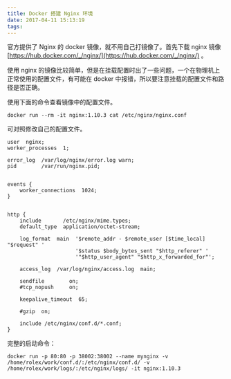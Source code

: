 ```yaml
---
title: Docker 搭建 Nginx 环境
date: 2017-04-11 15:13:19
tags:
---
```


官方提供了 Nginx 的 docker 镜像，就不用自己打镜像了。首先下载 nginx 镜像 [https://hub.docker.com/_/nginx/](https://hub.docker.com/_/nginx/) 。

使用 nginx 的镜像比较简单，但是在挂载配置时出了一些问题，一个在物理机上正常使用的配置文件，有可能在 docker 中报错，所以要注意挂载的配置文件和路径是否正确。

使用下面的命令查看镜像中的配置文件。

```shell
docker run --rm -it nginx:1.10.3 cat /etc/nginx/nginx.conf
```

可对照修改自己的配置文件。

```shell
user  nginx;
worker_processes  1;

error_log  /var/log/nginx/error.log warn;
pid        /var/run/nginx.pid;


events {
    worker_connections  1024;
}


http {
    include       /etc/nginx/mime.types;
    default_type  application/octet-stream;

    log_format  main  '$remote_addr - $remote_user [$time_local] "$request" '
                      '$status $body_bytes_sent "$http_referer" '
                      '"$http_user_agent" "$http_x_forwarded_for"';

    access_log  /var/log/nginx/access.log  main;

    sendfile        on;
    #tcp_nopush     on;

    keepalive_timeout  65;

    #gzip  on;

    include /etc/nginx/conf.d/*.conf;
}
```

完整的启动命令：

```shell
docker run -p 80:80 -p 38002:38002 --name mynginx -v /home/rolex/work/conf.d/:/etc/nginx/conf.d/ -v /home/rolex/work/logs/:/etc/nginx/logs/ -it nginx:1.10.3
```

